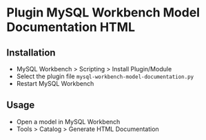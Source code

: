# Plugin MySQL Workbench Model Documentation HTML

## Installation

* MySQL Workbench > Scripting > Install Plugin/Module
* Select the plugin file `mysql-workbench-model-documentation.py`
* Restart MySQL Workbench

## Usage

* Open a model in MySQL Workbench
* Tools > Catalog > Generate HTML Documentation

